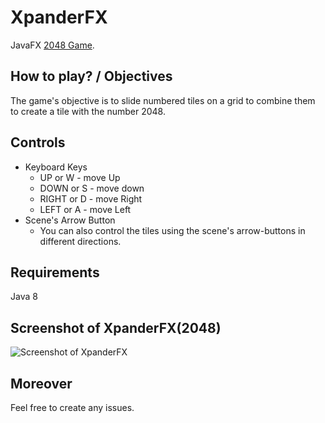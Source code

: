 # XpanderFX
JavaFX [2048 Game](https://en.wikipedia.org/wiki/2048_(video_game)).

## How to play? / Objectives
The game's objective is to slide numbered tiles on a grid to combine them to create a tile with the number 2048.

## Controls
* Keyboard Keys
   - UP or W      - move Up
   - DOWN or S    - move down
   - RIGHT or D    - move Right
   - LEFT or A     - move Left
* Scene's Arrow Button
   - You can also control the tiles using the scene's arrow-buttons in different directions.

## Requirements
Java 8

## Screenshot of XpanderFX(2048)
![Screenshot of XpanderFX](https://cloud.githubusercontent.com/assets/20252648/22200709/57bdce38-e188-11e6-9c51-df0cb4730729.png)

## Moreover
Feel free to create any issues.

